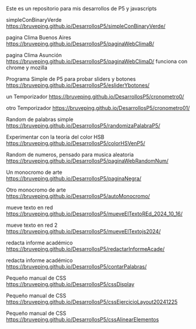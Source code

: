 Este es un repositorio para mis desarrollos de P5 y javascripts

simpleConBinaryVerde
https://bruveping.github.io/DesarrollosP5/simpleConBinaryVerde/


pagina Clima Buenos Aires
https://bruveping.github.io/DesarrollosP5/paginaWebClimaB/

pagina Clima Asunción
https://bruveping.github.io/DesarrollosP5/paginaWebClimaD/
funciona con chrome y mozilla

Programa Simple de P5 para probar sliders y botones
https://bruveping.github.io/DesarrollosP5/esliderYbotones/

un Temporizador
https://bruveping.github.io/DesarrollosP5/cronometro0/

otro Temporizador https://bruveping.github.io/DesarrollosP5/cronometro01/

Random de palabras simple https://bruveping.github.io/DesarrollosP5/randomizaPalabraP5/

Experimentar con la teoría del color HSB https://bruveping.github.io/DesarrollosP5/colorHSVenP5/

Random de numeros, pensado para musica aleatoria https://bruveping.github.io/DesarrollosP5/paginaWebRandomNum/

Un monocromo de arte https://bruveping.github.io/DesarrollosP5/paginaNegra/

Otro monocromo de arte https://bruveping.github.io/DesarrollosP5/autoMonocromo/

mueve texto en red https://bruveping.github.io/DesarrollosP5/mueveElTextoREd_2024_10_16/

mueve texto en red 2 https://bruveping.github.io/DesarrollosP5/mueveElTextojs2024/

redacta informe académico https://bruveping.github.io/DesarrollosP5/redactarInformeAcade/

redacta informe académico https://bruveping.github.io/DesarrollosP5/contarPalabras/

Pequeño manual de CSS https://bruveping.github.io/DesarrollosP5/cssDisplay

Pequeño manual de CSS https://bruveping.github.io/DesarrollosP5/cssEjercicioLayout20241225

Pequeño manual de CSS https://bruveping.github.io/DesarrollosP5/cssAlinearElementos




